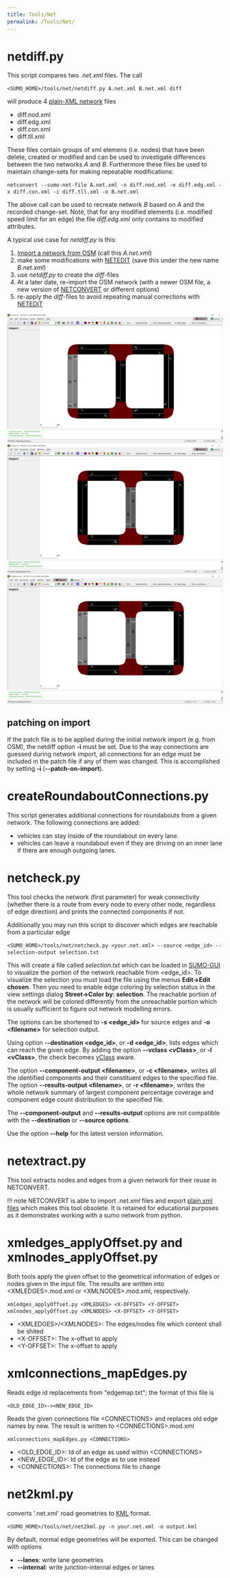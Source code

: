 ```yaml
---
title: Tools/Net
permalink: /Tools/Net/
---
```


# netdiff.py

This script compares two *.net.xml* files. The call

```
<SUMO_HOME>/tools/net/netdiff.py A.net.xml B.net.xml diff
```

will produce 4 [plain-XML network](../Networks/PlainXML.md) files

- diff.nod.xml
- diff.edg.xml
- diff.con.xml
- diff.tll.xml

These files contain groups of xml elemens (i.e. nodes) that have been
delete, created or modified and can be used to investigate differences
between the two networks *A* and *B*. Furthermore these files be used to
maintain change-sets for making repeatable modifications:

```
netconvert --sumo-net-file A.net.xml -n diff.nod.xml -e diff.edg.xml -x diff.con.xml -i diff.tll.xml -o B.net.xml
```

The above call can be used to recreate network *B* based on *A* and the
recorded change-set. Note, that for any modified elements (i.e. modified
speed limit for an edge) the file *diff.edg.xml* only contains to
modified attributes.

A typical use case for *netdiff.py* is this:

1.  [Import a network from
    OSM](../Networks/Import/OpenStreetMap.md) (call this
    *A.net.xml*)
2.  make some modifications with [NETEDIT](../NETEDIT.md) (save
    this under the new name *B.net.xml*)
3.  use *netdiff.py* to create the *diff*-files
4.  At a later date, re-import the OSM network (with a newer OSM file, a
    new version of [NETCONVERT](../NETCONVERT.md) or different
    options)
5.  re-apply the *diff*-files to avoid repeating manual corrections with
    [NETEDIT](../NETEDIT.md)

![](../images/mergeA.png)
![](../images/mergeB.png)
![](../images/mergeAB.png)

## patching on import

If the patch file is to be applied during the initial network import
(e.g. from OSM), the netdiff option **-i** must be set. Due to the way
connections are guessed during network import, all connections for an
edge must be included in the patch file if any of them was changed. This
is accomplished by setting **-i** (**--patch-on-import**).

# createRoundaboutConnections.py

This script generates additional connections for roundabouts from a
given network. The following connections are added:

- vehicles can stay inside of the roundabout on every lane.
- vehicles can leave a roundabout even if they are driving on an inner
  lane if there are enough outgoing lanes.

# netcheck.py

This tool checks the network (first parameter) for weak connectivity
(whether there is a route from every node to every other node,
regardless of edge direction) and prints the connected components if
not.

Additionally you may run this script to discover which edges are
reachable from a particular edge

```
<SUMO_HOME>/tools/net/netcheck.py <your.net.xml> --source <edge_id> --selection-output selection.txt
```

This will create a file called *selection.txt* which can be loaded in
[SUMO-GUI](../SUMO-GUI.md) to visualize the portion of the network
reachable from <edge_id\>. To visualize the selection you must load the
file using the menus **Edit-\>Edit chosen**. Then you need to enable
edge coloring by selection status in the view settings dialog
**Street-\>Color by: selection**. The reachable portion of the network
will be colored differently from the unreachable portion which is
usually sufficient to figure out network modelling errors.

The options can be shortened to **-s <edge_id\>** for source edges and **-o <filename\>** for selection
output.

Using option **--destination <edge_id\>**, or **-d <edge_id\>**, lists edges which can reach the given edge. By
adding the option **--vclass <vClass\>**, or **-l <vClass\>**, the check becomes
[vClass](../Definition_of_Vehicles,_Vehicle_Types,_and_Routes.md#abstract_vehicle_class)
aware.

The option **--component-output <filename\>**, or **-c <filename\>**, writes all the identified components and their
constituent edges to the specified file. The option **--results-output <filename\>**, or **-r <filename\>**, writes the
whole network summary of largest component percentage coverage and
component edge count distribution to the specified file.

The **--component-output** and **--results-output** options are not compatible with the **--destination** or **--source options**.

Use the option **--help** for the latest version information.

# netextract.py

This tool extracts nodes and edges from a given network for their reuse
in NETCONVERT.

!!! note
    NETCONVERT is able to import *.net.xml* files and export [plain xml files](../Networks/PlainXML.md) which makes this tool obsolete. It is retained for educational purposes as it demonstrates working with a sumo network from python.

# xmledges_applyOffset.py and xmlnodes_applyOffset.py

Both tools apply the given offset to the geometrical information of
edges or nodes given in the input file. The results are written into
<XMLEDGES\>.mod.xml or <XMLNODES\>.mod.xml, respectively.

```
xmledges_applyOffset.py <XMLEDGES> <X-OFFSET> <Y-OFFSET>
xmlnodes_applyOffset.py <XMLNODES> <X-OFFSET> <Y-OFFSET>
```

- <XMLEDGES\>/<XMLNODES\>: The edges/nodes file which content shall be
  shited
- <X-OFFSET\>: The x-offset to apply
- <Y-OFFSET\>: The x-offset to apply

# xmlconnections_mapEdges.py

Reads edge id replacements from "edgemap.txt"; the format of this file
is

```
<OLD_EDGE_ID>-><NEW_EDGE_ID>
```

Reads the given connections file <CONNECTIONS\> and replaces old edge
names by new. The result is written to <CONNECTIONS\>.mod.xml

```
xmlconnections_mapEdges.py <CONNECTIONS>
```

- <OLD_EDGE_ID\>: Id of an edge as used within <CONNECTIONS\>
- <NEW_EDGE_ID\>: Id of the edge as to use instead
- <CONNECTIONS\>: The connections file to change

# net2kml.py

converts '.net.xml' road geometries to [KML](https://en.wikipedia.org/wiki/Keyhole_Markup_Language) format.

```
<SUMO_HOME>/tools/net/net2kml.py -n your.net.xml -o output.kml
```

By default, normal edge geometries will be exported. This can be changed with options
- **--lanes**: write lane geometries
- **--internal**: write junction-internal edges or lanes

